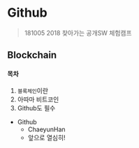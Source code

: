 # Github

> 181005
> 2018 찾아가는 공개SW 체험캠프

## Blockchain

#### 목차

1. <code>블록체인</code>이란
1. 아따마 비트코인
1. Github도 필수

- Github
  - ChaeyunHan
  - 앞으로 열심히!
